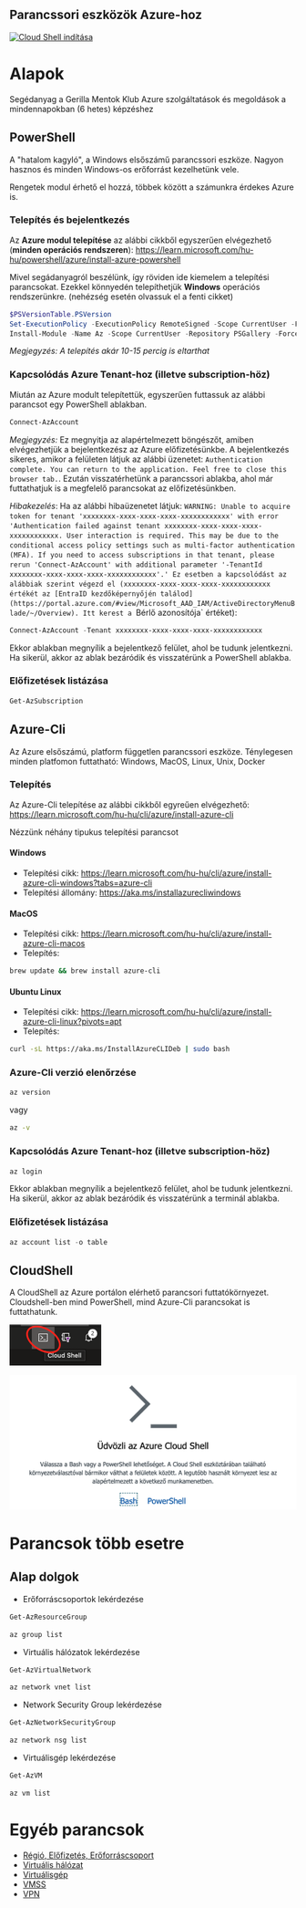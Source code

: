 ## Parancssori eszközök Azure-hoz

[![Cloud Shell indítása](https://learn.microsoft.com/azure/cloud-shell/media/embed-cloud-shell/launch-cloud-shell-1.png)](https://shell.azure.com)

# Alapok

Segédanyag a Gerilla Mentok Klub Azure szolgáltatások és megoldások a mindennapokban (6 hetes) képzéshez

## PowerShell

A "hatalom kagyló", a Windows elsőszámű parancssori eszköze. Nagyon hasznos és minden Windows-os erőforrást kezelhetünk vele.

Rengetek modul érhető el hozzá, többek között a számunkra érdekes Azure is.

### Telepítés és bejelentkezés

Az **Azure modul telepítése** az alábbi cikkből egyszerűen elvégezhető (**minden operációs rendszeren**): https://learn.microsoft.com/hu-hu/powershell/azure/install-azure-powershell

Mivel segádanyagról beszélünk, így röviden ide kiemelem a telepítési parancsokat. Ezekkel könnyedén telepíthetjük **Windows** operációs rendszerünkre. (nehézség esetén olvassuk el a fenti cikket)

```powershell
$PSVersionTable.PSVersion
Set-ExecutionPolicy -ExecutionPolicy RemoteSigned -Scope CurrentUser -Force -Confirm:$false
Install-Module -Name Az -Scope CurrentUser -Repository PSGallery -Force
```

_Megjegyzés: A telepítés akár 10-15 percig is eltarthat_

### Kapcsolódás Azure Tenant-hoz (illetve subscription-höz)

Miután az Azure modult telepítettük, egyszerűen futtassuk az alábbi parancsot egy PowerShell ablakban.

```powershell
Connect-AzAccount
```

_Megjegyzés:_ Ez megnyitja az alapértelmezett böngészőt, amiben elvégezhetjük a bejelentkezész az Azure előfizetésünkbe. A bejelentkezés sikeres, amikor a felületen látjuk az alábbi üzenetet: `Authentication complete. You can return to the application. Feel free to close this browser tab.`. Ezután visszatérhetünk a parancssori ablakba, ahol már futtathatjuk is a megfelelő parancsokat az előfizetésünkben.

_Hibakezelés_: Ha az alábbi hibaüzenetet látjuk: `WARNING: Unable to acquire token for tenant 'xxxxxxxx-xxxx-xxxx-xxxx-xxxxxxxxxxxx' with error 'Authentication failed
against tenant xxxxxxxx-xxxx-xxxx-xxxx-xxxxxxxxxxxx. User interaction is required. This may be due to the conditional
access policy settings such as multi-factor authentication (MFA). If you need to access subscriptions in that tenant,
please rerun 'Connect-AzAccount' with additional parameter '-TenantId xxxxxxxx-xxxx-xxxx-xxxx-xxxxxxxxxxxx'.' Ez esetben a kapcsolódást az alábbiak szerint végezd el (xxxxxxxx-xxxx-xxxx-xxxx-xxxxxxxxxxxx értékét az [EntraID kezdőképernyőjén találod](https://portal.azure.com/#view/Microsoft_AAD_IAM/ActiveDirectoryMenuBlade/~/Overview). Itt kerest a `Bérlő azonosítója` értéket):

```powershell
Connect-AzAccount -Tenant xxxxxxxx-xxxx-xxxx-xxxx-xxxxxxxxxxxx
```

Ekkor ablakban megnyílik a bejelentkező felület, ahol be tudunk jelentkezni. Ha sikerül, akkor az ablak bezáródik és visszatérünk a PowerShell ablakba.

### Előfizetések listázása

```powershell
Get-AzSubscription
```

## Azure-Cli

Az Azure elsőszámú, platform független parancssori eszköze. Ténylegesen minden platfomon futtatható: Windows, MacOS, Linux, Unix, Docker

### Telepítés

Az Azure-Cli telepítése az alábbi cikkből egyreűen elvégezhető: https://learn.microsoft.com/hu-hu/cli/azure/install-azure-cli

Nézzünk néhány tipukus telepítési parancsot

#### Windows

- Telepítési cikk: https://learn.microsoft.com/hu-hu/cli/azure/install-azure-cli-windows?tabs=azure-cli
- Telepítési állomány: https://aka.ms/installazurecliwindows

#### MacOS

- Telepítési cikk: https://learn.microsoft.com/hu-hu/cli/azure/install-azure-cli-macos
- Telepítés:

```zsh
brew update && brew install azure-cli
```

#### Ubuntu Linux

- Telepítési cikk: https://learn.microsoft.com/hu-hu/cli/azure/install-azure-cli-linux?pivots=apt
- Telepítés:

```bash
curl -sL https://aka.ms/InstallAzureCLIDeb | sudo bash
```

### Azure-Cli verzió elenőrzése

```bash
az version
```

vagy

```bash
az -v
```

### Kapcsolódás Azure Tenant-hoz (illetve subscription-höz)

```bash
az login
```

Ekkor ablakban megnyílik a bejelentkező felület, ahol be tudunk jelentkezni. Ha sikerül, akkor az ablak bezáródik és visszatérünk a terminál ablakba.

### Előfizetések listázása

```powershell
az account list -o table
```

## CloudShell

A CloudShell az Azure portálon elérhető parancsori futtatókörnyezet. Cloudshell-ben mind PowerShell, mind Azure-Cli parancsokat is futtathatunk.

![cloudshell01](/images/cloudshell01.png)

![cloudshell02](/images/cloudshell02.png)

# Parancsok több esetre

## Alap dolgok

- Erőforráscsoportok lekérdezése

```powershell
Get-AzResourceGroup
```

```bash
az group list
```

- Virtuális hálózatok lekérdezése

```powershell
Get-AzVirtualNetwork
```

```bash
az network vnet list
```

- Network Security Group lekérdezése

```powershell
Get-AzNetworkSecurityGroup
```

```bash
az network nsg list
```

- Virtuálisgép lekérdezése

```powershell
Get-AzVM
```

```bash
az vm list
```

# Egyéb parancsok

- [Régió, Előfizetés, Erőforráscsoport](subscription.md)
- [Virtuális hálózat](vnet.md)
- [Virtuálisgép](vm.md)
- [VMSS](vmss.md)
- [VPN](vpn.md)
